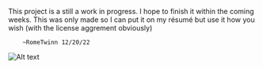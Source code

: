 This project is a still a work in progress. I hope to finish it within the coming weeks. This was only made so I can put it on my résumé but use it how you wish (with the license aggrement obviously)


        ~RomeTwinn 12/20/22

![Alt text](screenshot1.png "a screenshot")